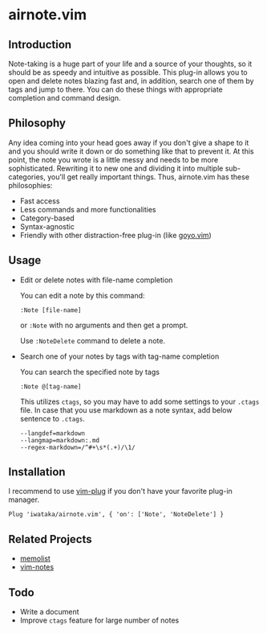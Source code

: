 # airnote.vim

## Introduction

Note-taking is a huge part of your life and a source of your thoughts, so it should be as speedy and intuitive as possible.
This plug-in allows you to open and delete notes blazing fast and, in addition, search one of them by tags and jump to there.
You can do these things with appropriate completion and command design.

## Philosophy

Any idea coming into your head goes away if you don't give a shape to it and you should write it down or do something like that to prevent it.
At this point, the note you wrote is a little messy and needs to be more sophisticated.
Rewriting it to new one and dividing it into multiple sub-categories, you'll get really important things.
Thus, airnote.vim has these philosophies:

+ Fast access
+ Less commands and more functionalities
+ Category-based
+ Syntax-agnostic
+ Friendly with other distraction-free plug-in (like [goyo.vim](https://github.com/junegunn/goyo.vim/))

## Usage

+ Edit or delete notes with file-name completion

  You can edit a note by this command:
  ```vim
  :Note [file-name]
  ```
  or `:Note` with no arguments and then get a prompt.

  Use `:NoteDelete` command to delete a note.

+ Search one of your notes by tags with tag-name completion

  You can search the specified note by tags
  ```vim
  :Note @[tag-name]
  ```

  This utilizes `ctags`, so you may have to add some settings to your `.ctags` file.
  In case that you use markdown as a note syntax, add below sentence to `.ctags`.
  ```
  --langdef=markdown
  --langmap=markdown:.md
  --regex-markdown=/^#+\s*(.+)/\1/
  ```

## Installation

I recommend to use [vim-plug](https://github.com/junegunn/vim-plug/) if you don't have your favorite plug-in manager.
```vim
Plug 'iwataka/airnote.vim', { 'on': ['Note', 'NoteDelete'] }
```

## Related Projects

+ [memolist](https://github.com/glidenote/memolist.vim)
+ [vim-notes](https://github.com/xolox/vim-notes)

## Todo

+ Write a document
+ Improve `ctags` feature for large number of notes
